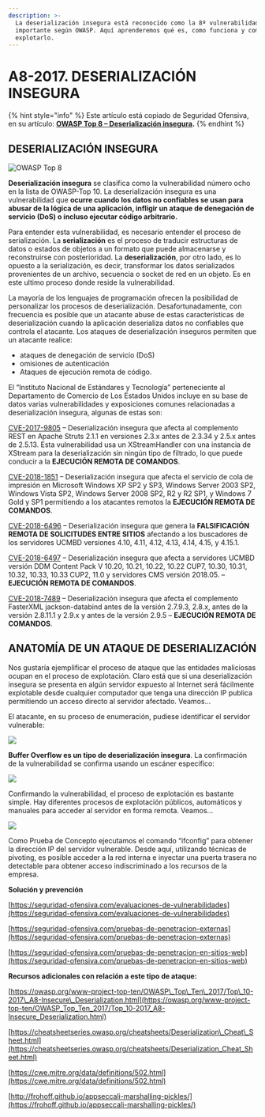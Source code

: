 ```yaml
---
description: >-
  La deserialización insegura está reconocido como la 8ª vulnerabilidad Web más
  importante según OWASP. Aquí aprenderemos qué es, como funciona y como
  explotarlo.
---
```


# A8-2017. DESERIALIZACIÓN INSEGURA

{% hint style="info" %}
Este artículo está copiado de Seguridad Ofensiva, en su artículo: [**OWASP Top 8 – Deserialización insegura**](https://seguridad-ofensiva.com/blog/owasp-top-10/owasp-top-8/)**.**
{% endhint %}

##  DESERIALIZACIÓN INSEGURA

![OWASP Top 8](https://seguridad-ofensiva.com/blog/ptukregr/2019/10/matryoshka-1024x682.jpg)

**Deserialización insegura** se clasifica como la vulnerabilidad número ocho en la lista de OWASP-Top 10. La deserialización insegura es una vulnerabilidad que **ocurre cuando los datos no confiables se usan para abusar de la lógica de una aplicación, infligir un ataque de denegación de servicio \(DoS\) o incluso ejecutar código arbitrario.**

Para entender esta vulnerabilidad, es necesario entender el proceso de serialización. La **serialización** es el proceso de traducir estructuras de datos o estados de objetos a un formato que puede almacenarse y reconstruirse con posterioridad. La **deserialización**, por otro lado, es lo opuesto a la serialización, es decir, transformar los datos serializados provenientes de un archivo, secuencia o socket de red en un objeto. Es en este ultimo proceso donde reside la vulnerabilidad.

La mayoría de los lenguajes de programación ofrecen la posibilidad de personalizar los procesos de deserialización. Desafortunadamente, con frecuencia es posible que un atacante abuse de estas características de deserialización cuando la aplicación deserializa datos no confiables que controla el atacante. Los ataques de deserialización inseguros permiten que un atacante realice:

* ataques de denegación de servicio \(DoS\)
* omisiones de autenticación
* Ataques de ejecución remota de código.

El “Instituto Nacional de Estándares y Tecnología” perteneciente al Departamento de Comercio de Los Estados Unidos incluye en su base de datos varias vulnerabilidades y exposiciones comunes relacionadas a deserialización insegura, algunas de estas son:

[CVE-2017-9805](https://nvd.nist.gov/vuln/detail/CVE-2017-9805) – Deserialización insegura que afecta al complemento REST en Apache Struts 2.1.1 en versiones 2.3.x antes de 2.3.34 y 2.5.x antes de 2.5.13. Esta vulnerabilidad usa un XStreamHandler con una instancia de XStream para la deserialización sin ningún tipo de filtrado, lo que puede conducir a la **EJECUCIÓN REMOTA DE COMANDOS**.

[CVE-2018-1851](https://nvd.nist.gov/vuln/detail/CVE-2012-1851) – Deserialización insegura que afecta el servicio de cola de impresión en Microsoft Windows XP SP2 y SP3, Windows Server 2003 SP2, Windows Vista SP2, Windows Server 2008 SP2, R2 y R2 SP1, y Windows 7 Gold y SP1 permitiendo a los atacantes remotos la **EJECUCIÓN REMOTA DE COMANDOS**.

[CVE-2018-6496](https://nvd.nist.gov/vuln/detail/CVE-2018-6496) – Deserialización insegura que genera la **FALSIFICACIÓN REMOTA DE SOLICITUDES ENTRE SITIOS** afectando a los buscadores de los servidores UCMBD versiones 4.10, 4.11, 4.12, 4.13, 4.14, 4.15, y 4.15.1.

[CVE-2018-6497](https://nvd.nist.gov/vuln/detail/CVE-2018-6497) – Deserialización insegura que afecta a servidores UCMBD versión DDM Content Pack V 10.20, 10.21, 10.22, 10.22 CUP7, 10.30, 10.31, 10.32, 10.33, 10.33 CUP2, 11.0 y servidores CMS versión 2018.05. – **EJECUCIÓN REMOTA DE COMANDOS**.

[CVE-2018-7489](https://nvd.nist.gov/vuln/detail/CVE-2018-7489) – Deserialización insegura que afecta el complemento FasterXML jackson-databind antes de la versión 2.7.9.3, 2.8.x, antes de la versión 2.8.11.1 y 2.9.x y antes de la versión 2.9.5 – **EJECUCIÓN REMOTA DE COMANDOS**.

## ANATOMÍA DE UN ATAQUE DE DESERIALIZACIÓN

Nos gustaría ejemplificar el proceso de ataque que las entidades maliciosas ocupan en el proceso de explotación. Claro está que si una deserialización insegura se presenta en algún servidor expuesto al Internet será fácilmente explotable desde cualquier computador que tenga una dirección IP publica permitiendo un acceso directo al servidor afectado. Veamos…

El atacante, en su proceso de enumeración, pudiese identificar el servidor vulnerable:

![](https://seguridad-ofensiva.com/blog/ptukregr/2019/10/word-image-26.png)

**Buffer Overflow es un tipo de deserialización insegura**. La confirmación de la vulnerabilidad se confirma usando un escáner especifico:

![](https://seguridad-ofensiva.com/blog/ptukregr/2019/10/word-image-27.png)

Confirmando la vulnerabilidad, el proceso de explotación es bastante simple. Hay diferentes procesos de explotación públicos, automáticos y manuales para acceder al servidor en forma remota. Veamos…

![](https://seguridad-ofensiva.com/blog/ptukregr/2019/10/word-image-28.png)

Como Prueba de Concepto ejecutamos el comando “ifconfig” para obtener la dirección IP del servidor vulnerable. Desde aquí, utilizando técnicas de pivoting, es posible acceder a la red interna e inyectar una puerta trasera no detectable para obtener acceso indiscriminado a los recursos de la empresa.

**Solución y prevención**

[https://seguridad-ofensiva.com/evaluaciones-de-vulnerabilidades](https://seguridad-ofensiva.com/evaluaciones-de-vulnerabilidades)

[https://seguridad-ofensiva.com/pruebas-de-penetracion-externas](https://seguridad-ofensiva.com/pruebas-de-penetracion-externas)

[https://seguridad-ofensiva.com/pruebas-de-penetracion-en-sitios-web](https://seguridad-ofensiva.com/pruebas-de-penetracion-en-sitios-web)

**Recursos adicionales con relación a este tipo de ataque:**

[https://owasp.org/www-project-top-ten/OWASP\_Top\_Ten\_2017/Top\_10-2017\_A8-Insecure\_Deserialization.html](https://owasp.org/www-project-top-ten/OWASP_Top_Ten_2017/Top_10-2017_A8-Insecure_Deserialization.html)

[https://cheatsheetseries.owasp.org/cheatsheets/Deserialization\_Cheat\_Sheet.html](https://cheatsheetseries.owasp.org/cheatsheets/Deserialization_Cheat_Sheet.html)

[https://cwe.mitre.org/data/definitions/502.html](https://cwe.mitre.org/data/definitions/502.html)

[http://frohoff.github.io/appseccali-marshalling-pickles/](https://frohoff.github.io/appseccali-marshalling-pickles/)

